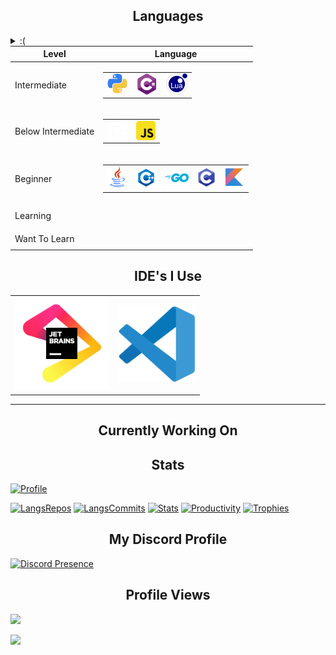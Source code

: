 <!-- [![Banner](https://github.com/keplerHaloxx/keplerHaloxx/assets/80098945/f879ba7d-87be-4834-b460-cd66a43b3f25)](https://github.com/keplerHaloxx) -->

<!--
<a href="https://git.io/typing-svg">
  <img src="https://readme-typing-svg.demolab.com?size=32&font=Fira+Code&duration=3500&pause=500&center=true&vCenter=true&width=975&lines=I+am+Haloxx" alt="Typing">
</a>
-->

<table style="margin: 0px auto;">
  <h2 style="text-align:center; text-decoration: none; border-bottom: none;">Languages</h2>
  
  <details>
  <summary>:(</summary>
  
  ### GitHub adds boxes around the images and I cannot get rid of them because GitHub is annoying
</details>
  <thead>
    <tr>
      <th style="text-align: center;">Level</th>
      <th style="text-align: center;">Language</th>
    </tr>
  </thead>
  <tbody>
    <tr>
      <td>Intermediate</td>
      <td>
        <table>
          <tr>
            <td valign="center">
              <img src="images/python.png" width="32" alt="Python">
            </td>
            <td valign="center">
              <img src="images/cs.png" width="34" style="vertical-align: -2px;" alt="C#">
            </td>
            <td valign="center">
              <img src="images/lua.png" width="34" style="vertical-align: -2px" alt="Lua">
            </td>
          </tr>
        </table>
      </td>
    </tr>
    <tr>
      <td>Below Intermediate</td>
      <td>
        <table>
          <tr>
            <td valign="center">
              <img src="images/rust.png" width="32" style="vertical-align: -3px;" alt="Rust">
            </td>
            <td valign="center">
              <img src="images/js.png" width="31" alt="JavaScript" style="vertical-align: -3px;">
            </td>
          </tr>
        </table>
      </td>
    </tr>
    <tr>
      <td>Beginner</td>
      <td>
        <table>
          <tr>
            <td valign="center">
              <img src="images/java.png" width="32" alt="Java">
            </td>
            <td valign="center">
              <img src="images/cpp.png" width="32" style="vertical-align: -3px;" alt="C++">
            </td>
            <td valign="center">
              <img src="images/go.png" width="38" style="vertical-align: -5px;" alt="Go">
            </td>
            <td valign="center">
              <img src="images/c.png" width="29" style="vertical-align: -2px;" alt="C">
            </td>
            <td valign="center">
              <img src="images/kotlin.png" width="32" alt="Kotlin">
            </td>
          </tr>
        </table>
      </td>
    </tr>
    <tr>
      <td>Learning</td>
      <td style="height: 35px;">
      </td>
    </tr>
    <tr>
      <td>Want To Learn</td>
      <td>
        <table>
          <tr>
          </tr>
        </table>
      </td>
    </tr>
  </tbody>
</table>

<h2 style="text-align:center; text-decoration: none; border-bottom: none;">IDE's I Use</h2>

<table>
  <tr>
    <td valign="center">
      <a href="https://www.jetbrains.com/">
        <img src="./images/jetbrains.svg" width="150" alt="JetBrains">
      </a>
    </td>
    <td valign="center">
      <a href="https://code.visualstudio.com/">
        <img src="./images/vscode.svg" width="125" style="vertical-align: 13;" alt="VSCode">
      </a>
    </td>
  </tr>
</table>

---

<h2 style="text-align:center; text-decoration: none; border-bottom: none;">Currently Working On</h2>

<!-- [![Current Project](https://github-readme-stats.vercel.app/api/pin/?username=keplerHaloxx&repo=Roblox-Chess-Bot&theme=apprentice)](https://github.com/keplerHaloxx/Roblox-Chess-Bot) -->

<h2 style="text-align:center; text-decoration: none; border-bottom: none;">Stats</h2>

[![Profile](http://github-profile-summary-cards.vercel.app/api/cards/profile-details?username=keplerHaloxx&theme=apprentice)](https://github.com/vn7n24fzkq/github-profile-summary-cards)
<!-- hide=vim%20script,cmake,makefile,batchfile,emacs%20lisp -->
[![LangsRepos](http://github-profile-summary-cards.vercel.app/api/cards/repos-per-language?username=keplerHaloxx&theme=apprentice&exclude=)](https://github.com/vn7n24fzkq/github-profile-summary-cards)
[![LangsCommits](http://github-profile-summary-cards.vercel.app/api/cards/most-commit-language?username=keplerHaloxx&theme=apprentice&exclude=)](https://github.com/vn7n24fzkq/github-profile-summary-cards)
[![Stats](http://github-profile-summary-cards.vercel.app/api/cards/stats?username=keplerHaloxx&theme=apprentice)](https://github.com/vn7n24fzkq/github-profile-summary-cards)
[![Productivity](http://github-profile-summary-cards.vercel.app/api/cards/productive-time?username=keplerHaloxx&theme=apprentice&utcOffset=10)](https://github.com/vn7n24fzkq/github-profile-summary-cards)
[![Trophies](https://github-profile-trophy.vercel.app/?username=keplerHaloxx&theme=apprentice)](https://github.com/ryo-ma/github-profile-trophy)

<h2 style="text-align:center; text-decoration: none; border-bottom: none;">My Discord Profile</h2>

[![Discord Presence](https://lanyard-profile-readme.vercel.app/api/668276075260018698?animated=true&showDisplayName=true&theme=dark)](https://discord.com/users/668276075260018698)

<h2 style="text-align:center; text-decoration: none; border-bottom: none;">Profile Views</h2>

![](https://komarev.com/ghpvc/?username=keplerHaloxx&style=for-the-badge)

![](https://hit.yhype.me/github/profile?user_id=80098945)
